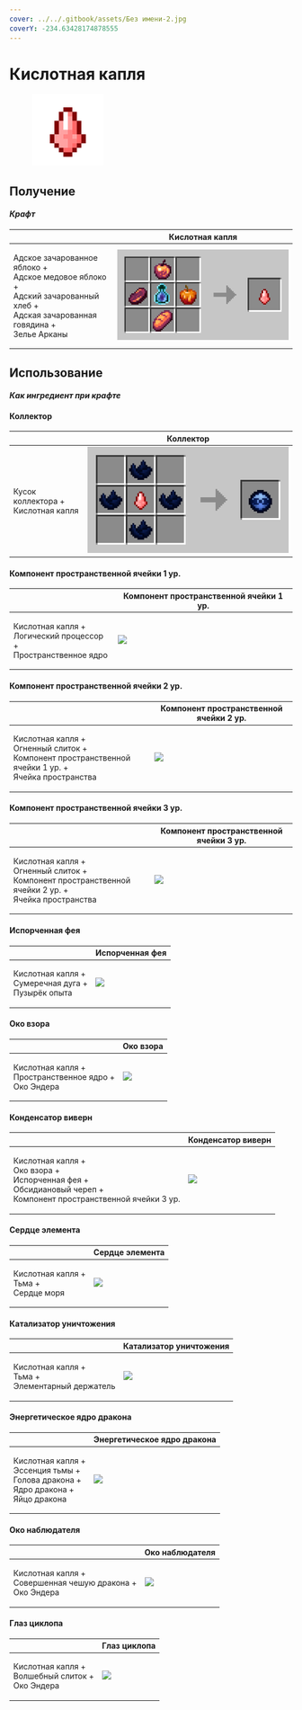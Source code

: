 ```yaml
---
cover: ../../.gitbook/assets/Без имени-2.jpg
coverY: -234.63428174878555
---
```


# Кислотная капля

<figure><img src="../../.gitbook/assets/acid_128.png" alt=""><figcaption></figcaption></figure>

## Получение

#### _Крафт_

|                                                                                                                                                | Кислотная капля                     |
| ---------------------------------------------------------------------------------------------------------------------------------------------- | ----------------------------------- |
| <p>Адское зачарованное яблоко +<br>Адское медовое яблоко +<br>Адский зачарованный хлеб +<br>Адская зачарованная говядина +<br>Зелье Арканы</p> | ![](../../.gitbook/assets/acid.png) |

## Использование

#### _Как ингредиент при крафте_

#### Коллектор

|                                              | Коллектор                                      |
| -------------------------------------------- | ---------------------------------------------- |
| <p>Кусок коллектора +<br>Кислотная капля</p> | ![](<../../.gitbook/assets/collector (1).png>) |

#### Компонент пространственной ячейки 1 ур.

|                                                                             | Компонент пространственной ячейки 1 ур.                    |
| --------------------------------------------------------------------------- | ---------------------------------------------------------- |
| <p>Кислотная капля +<br>Логический процессор +<br>Пространственное ядро</p> | ![](../../.gitbook/assets/spatial\_cell\_component\_2.png) |

#### Компонент пространственной ячейки 2 ур.

|                                                                                                                   | Компонент пространственной ячейки 2 ур.                     |
| ----------------------------------------------------------------------------------------------------------------- | ----------------------------------------------------------- |
| <p>Кислотная капля +<br>Огненный слиток +<br>Компонент пространственной ячейки 1 ур. +<br>Ячейка пространства</p> | ![](../../.gitbook/assets/spatial\_cell\_component\_16.png) |

#### Компонент пространственной ячейки 3 ур.

|                                                                                                                   | Компонент пространственной ячейки 3 ур.                      |
| ----------------------------------------------------------------------------------------------------------------- | ------------------------------------------------------------ |
| <p>Кислотная капля +<br>Огненный слиток +<br>Компонент пространственной ячейки 2 ур. +<br>Ячейка пространства</p> | ![](../../.gitbook/assets/spatial\_cell\_component\_128.png) |

#### Испорченная фея

|                                                                | Испорченная фея                                 |
| -------------------------------------------------------------- | ----------------------------------------------- |
| <p>Кислотная капля +<br>Сумеречная дуга +<br>Пузырёк опыта</p> | ![](../../.gitbook/assets/corrupted\_pixie.png) |

#### Око взора

|                                                                   | Око взора                                    |
| ----------------------------------------------------------------- | -------------------------------------------- |
| <p>Кислотная капля +<br>Пространственное ядро +<br>Око Эндера</p> | ![](../../.gitbook/assets/watching\_eye.png) |

#### Конденсатор виверн

|                                                                                                                                 | Конденсатор виверн                               |
| ------------------------------------------------------------------------------------------------------------------------------- | ------------------------------------------------ |
| <p>Кислотная капля +<br>Око взора +<br>Испорченная фея +<br>Обсидиановый череп +<br>Компонент пространственной ячейки 3 ур.</p> | ![](../../.gitbook/assets/wyvern\_capacitor.png) |

#### Сердце элемента

|                                                   | Сердце элемента                           |
| ------------------------------------------------- | ----------------------------------------- |
| <p>Кислотная капля +<br>Тьма +<br>Сердце моря</p> | ![](../../.gitbook/assets/item\_life.png) |

#### Катализатор уничтожения

|                                                              | Катализатор уничтожения                              |
| ------------------------------------------------------------ | ---------------------------------------------------- |
| <p>Кислотная капля +<br>Тьма +<br>Элементарный держатель</p> | ![](../../.gitbook/assets/destruction\_catalyst.png) |

#### Энергетическое ядро дракона

|                                                                                                   | Энергетическое ядро дракона                           |
| ------------------------------------------------------------------------------------------------- | ----------------------------------------------------- |
| <p>Кислотная капля +<br>Эссенция тьмы +<br>Голова дракона +<br>Ядро дракона +<br>Яйцо дракона</p> | ![](../../.gitbook/assets/draconic\_energy\_core.png) |

#### Око наблюдателя

|                                                                       | Око наблюдателя                                       |
| --------------------------------------------------------------------- | ----------------------------------------------------- |
| <p>Кислотная капля +<br>Совершенная чешую дракона +<br>Око Эндера</p> | ![](../../.gitbook/assets/call\_of\_the\_watcher.png) |

#### Глаз циклопа

|                                                              | Глаз циклопа                                |
| ------------------------------------------------------------ | ------------------------------------------- |
| <p>Кислотная капля +<br>Волшебный слиток +<br>Око Эндера</p> | ![](../../.gitbook/assets/cyclops\_eye.png) |
